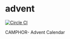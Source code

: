 advent
======

[![Circle CI](https://circleci.com/gh/camphor-/advent.svg?style=shield&circle-token=b81bec23b8042e1a5cdd85f15fedcdc6bd3058b3)](https://circleci.com/gh/camphor-/advent)

CAMPHOR- Advent Calendar
